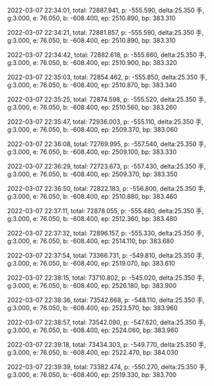 2022-03-07 22:34:01, total: 72887.941, p: -555.590, delta:25.350 手, g:3.000, e: 76.050, b: -608.400, ep: 2510.890, bp: 383.310

2022-03-07 22:34:21, total: 72881.857, p: -555.590, delta:25.350 手, g:3.000, e: 76.050, b: -608.400, ep: 2510.890, bp: 383.310

2022-03-07 22:34:42, total: 72882.618, p: -555.660, delta:25.350 手, g:3.000, e: 76.050, b: -608.400, ep: 2510.900, bp: 383.320

2022-03-07 22:35:03, total: 72854.462, p: -555.850, delta:25.350 手, g:3.000, e: 76.050, b: -608.400, ep: 2510.870, bp: 383.340

2022-03-07 22:35:25, total: 72874.598, p: -555.520, delta:25.350 手, g:3.000, e: 76.050, b: -608.400, ep: 2510.560, bp: 383.260

2022-03-07 22:35:47, total: 72936.003, p: -555.110, delta:25.350 手, g:3.000, e: 76.050, b: -608.400, ep: 2509.370, bp: 383.060

2022-03-07 22:36:08, total: 72769.995, p: -557.540, delta:25.350 手, g:3.000, e: 76.050, b: -608.400, ep: 2509.100, bp: 383.330

2022-03-07 22:36:29, total: 72723.673, p: -557.430, delta:25.350 手, g:3.000, e: 76.050, b: -608.400, ep: 2509.370, bp: 383.350

2022-03-07 22:36:50, total: 72822.183, p: -556.800, delta:25.350 手, g:3.000, e: 76.050, b: -608.400, ep: 2510.880, bp: 383.460

2022-03-07 22:37:11, total: 72878.055, p: -555.480, delta:25.350 手, g:3.000, e: 76.050, b: -608.400, ep: 2512.360, bp: 383.480

2022-03-07 22:37:32, total: 72896.157, p: -555.330, delta:25.350 手, g:3.000, e: 76.050, b: -608.400, ep: 2514.110, bp: 383.680

2022-03-07 22:37:54, total: 73366.731, p: -549.810, delta:25.350 手, g:3.000, e: 76.050, b: -608.400, ep: 2519.070, bp: 383.610

2022-03-07 22:38:15, total: 73710.802, p: -545.020, delta:25.350 手, g:3.000, e: 76.050, b: -608.400, ep: 2526.180, bp: 383.900

2022-03-07 22:38:36, total: 73542.668, p: -548.110, delta:25.350 手, g:3.000, e: 76.050, b: -608.400, ep: 2523.570, bp: 383.960

2022-03-07 22:38:57, total: 73542.090, p: -547.620, delta:25.350 手, g:3.000, e: 76.050, b: -608.400, ep: 2524.060, bp: 383.960

2022-03-07 22:39:18, total: 73434.303, p: -549.770, delta:25.350 手, g:3.000, e: 76.050, b: -608.400, ep: 2522.470, bp: 384.030

2022-03-07 22:39:39, total: 73382.474, p: -550.270, delta:25.350 手, g:3.000, e: 76.050, b: -608.400, ep: 2519.330, bp: 383.700